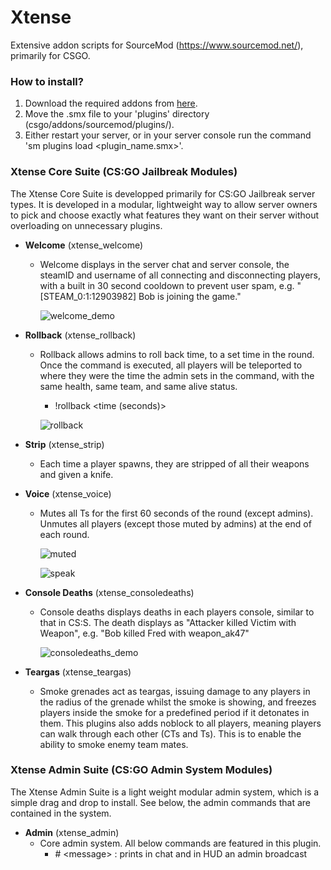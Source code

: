 # Xtense

Extensive addon scripts for SourceMod (https://www.sourcemod.net/), primarily for CSGO.

### How to install?
1. Download the required addons from [here](https://github.com/dnhen/sm_scripts/tree/main/compiled).
2. Move the .smx file to your 'plugins' directory (csgo/addons/sourcemod/plugins/).
3. Either restart your server, or in your server console run the command 'sm plugins load <plugin_name.smx>'.

### Xtense Core Suite (CS:GO Jailbreak Modules)
The Xtense Core Suite is developped primarily for CS:GO Jailbreak server types. It is developed in a modular, lightweight way to allow server owners to pick and choose exactly what features they want on their server without overloading on unnecessary plugins.

- **Welcome** (xtense_welcome)
  - Welcome displays in the server chat and server console, the steamID and username of all connecting and disconnecting players, with a built in 30 second cooldown to prevent user spam, e.g. "\[STEAM_0:1:12903982\] Bob is joining the game."

    ![welcome_demo](https://user-images.githubusercontent.com/69449713/129579874-72f35953-9d70-469b-9066-d94ab8f7607c.PNG)

- **Rollback** (xtense_rollback)
  - Rollback allows admins to roll back time, to a set time in the round. Once the command is executed, all players will be teleported to where they were the time the admin sets in the command, with the same health, same team, and same alive status.
    - !rollback <time (seconds)>
  
    ![rollback](https://user-images.githubusercontent.com/69449713/130625817-99661d6f-7cdc-44da-8d88-86c144edae18.PNG)  


- **Strip** (xtense_strip)
  - Each time a player spawns, they are stripped of all their weapons and given a knife.

- **Voice** (xtense_voice)
  - Mutes all Ts for the first 60 seconds of the round (except admins). Unmutes all players (except those muted by admins) at the end of each round.

    ![muted](https://user-images.githubusercontent.com/69449713/130625734-b5a90a66-2d3b-413d-a314-9ddded04a043.PNG)
  
    ![speak](https://user-images.githubusercontent.com/69449713/130625757-46691008-dcd8-4683-864c-a9485bf35798.PNG)


- **Console Deaths** (xtense_consoledeaths)
  - Console deaths displays deaths in each players console, similar to that in CS:S. The death displays as "Attacker killed Victim with Weapon", e.g. "Bob killed Fred with weapon_ak47"

    ![consoledeaths_demo](https://user-images.githubusercontent.com/69449713/129579510-a4613e23-ed92-4181-9c69-81b79c6e7bbe.PNG)

- **Teargas** (xtense_teargas)
  - Smoke grenades act as teargas, issuing damage to any players in the radius of the grenade whilst the smoke is showing, and freezes players inside the smoke for a predefined period if it detonates in them. This plugins also adds noblock to all players, meaning players can walk through each other (CTs and Ts). This is to enable the ability to smoke enemy team mates.

### Xtense Admin Suite (CS:GO Admin System Modules)
The Xtense Admin Suite is a light weight modular admin system, which is a simple drag and drop to install. See below, the admin commands that are contained in the system.

- **Admin** (xtense_admin)
  - Core admin system. All below commands are featured in this plugin.
    - \# \<message\> : prints in chat and in HUD an admin broadcast
